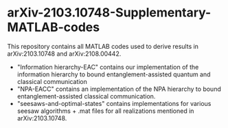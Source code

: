 # arXiv-2103.10748-Supplementary-MATLAB-codes
This repository contains all MATLAB codes used to derive results in arXiv:2103.10748 and arXiv:2108.00442.

- "Information hierarchy-EAC" contains our implementation of the information hierarchy to bound entanglement-assisted quantum and classical communication
- "NPA-EACC" contains an implementation of the NPA hierarchy to bound entanglement-assisted classical communication.
- "seesaws-and-optimal-states" contains implementations for various seesaw algorithms + .mat files for all realizations mentioned in arXiv:2103.10748.

